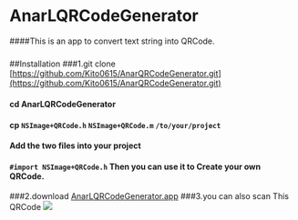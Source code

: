 # AnarLQRCodeGenerator

####This is an app to convert text string into QRCode.

#####
##Installation
###1.git clone [https://github.com/Kito0615/AnarQRCodeGenerator.git](https://github.com/Kito0615/AnarQRCodeGenerator.git)
#### cd AnarLQRCodeGenerator
#### cp `NSImage+QRCode.h` `NSImage+QRCode.m` `/to/your/project`
#### Add the two files into your project
#### `#import NSImage+QRCode.h` Then you can use it to Create your own QRCode.
###2.download [AnarLQRCodeGenerator.app](https://github.com/Kito0615/AnarQRCodeGenerator/AnarLQRCodeGenerator.app)
###3.you can also scan This QRCode 
![](https://github.com/Kito0615/AnarQRCodeGenerator/raw/master/QRCode.png)
